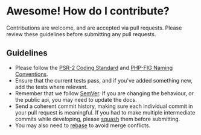 # Awesome! How do I contribute?

Contributions are welcome, and are accepted via pull requests. Please review these guidelines before submitting any pull requests.

## Guidelines

* Please follow the [PSR-2 Coding Standard](http://www.php-fig.org/psr/psr-2/) and [PHP-FIG Naming Conventions](http://www.php-fig.org/bylaws/psr-naming-conventions/).
* Ensure that the current tests pass, and if you've added something new, add the tests where relevant.
* Remember that we follow [SemVer](http://semver.org). If you are changing the behaviour, or the public api, you may need to update the docs.
* Send a coherent commit history, making sure each individual commit in your pull request is meaningful. If you had to make multiple intermediate commits while developing, please [squash](http://git-scm.com/book/en/Git-Tools-Rewriting-History) them before submitting.
* You may also need to [rebase](http://git-scm.com/book/en/Git-Branching-Rebasing) to avoid merge conflicts.

